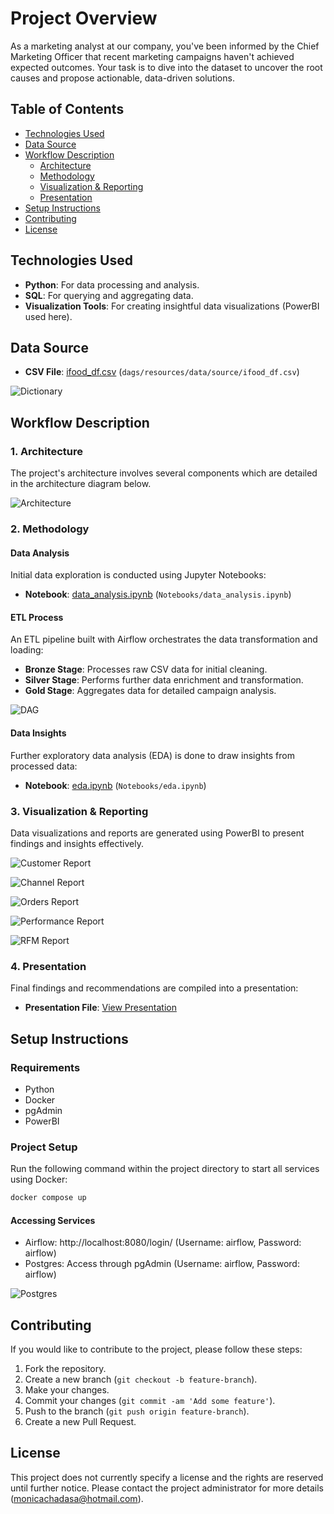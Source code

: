 # Project Overview

As a marketing analyst at our company, you've been informed by the Chief Marketing Officer that recent marketing campaigns haven't achieved expected outcomes. Your task is to dive into the dataset to uncover the root causes and propose actionable, data-driven solutions.

## Table of Contents
- [Technologies Used](#technologies-used)
- [Data Source](#data-source)
- [Workflow Description](#workflow-description)
  - [Architecture](#architecture)
  - [Methodology](#methodology)
  - [Visualization & Reporting](#visualization--reporting)
  - [Presentation](#presentation)
- [Setup Instructions](#setup-instructions)
- [Contributing](#contributing)
- [License](#license)

## Technologies Used
- **Python**: For data processing and analysis.
- **SQL**: For querying and aggregating data.
- **Visualization Tools**: For creating insightful data visualizations (PowerBI used here).

## Data Source
- **CSV File**: [ifood_df.csv](./dags/resources/data/source/ifood_df.csv) (`dags/resources/data/source/ifood_df.csv`)

![Dictionary](images/dictionary.png "Data Dictionary")

## Workflow Description

### 1. Architecture
The project's architecture involves several components which are detailed in the architecture diagram below.

![Architecture](images/architecture.png "System Architecture")

### 2. Methodology

#### Data Analysis
Initial data exploration is conducted using Jupyter Notebooks:
- **Notebook**: [data_analysis.ipynb](./Notebooks/data_analysis.ipynb) (`Notebooks/data_analysis.ipynb`)

#### ETL Process
An ETL pipeline built with Airflow orchestrates the data transformation and loading:
- **Bronze Stage**: Processes raw CSV data for initial cleaning.
- **Silver Stage**: Performs further data enrichment and transformation.
- **Gold Stage**: Aggregates data for detailed campaign analysis.

![DAG](images/dag_tasks.png "Airflow DAG")

#### Data Insights
Further exploratory data analysis (EDA) is done to draw insights from processed data:
- **Notebook**: [eda.ipynb](./Notebooks/eda.ipynb) (`Notebooks/eda.ipynb`) 

### 3. Visualization & Reporting
Data visualizations and reports are generated using PowerBI to present findings and insights effectively.

![Customer Report](images/customer_report.png "Customer Report")

![Channel Report](images/channel_report.png "Channel Report")

![Orders Report](images/orders_report.png "Orders Report")

![Performance Report](images/performance_report.png "Performance Report")

![RFM Report](images/rfm_segment_report.png "RFM Report")

### 4. Presentation
Final findings and recommendations are compiled into a presentation:
- **Presentation File**: [View Presentation](./ifood_presentation.pdf)


## Setup Instructions

### Requirements
- Python
- Docker
- pgAdmin
- PowerBI

### Project Setup
Run the following command within the project directory to start all services using Docker:
```bash
docker compose up
```

#### Accessing Services
- Airflow: http://localhost:8080/login/ (Username: airflow, Password: airflow)
- Postgres: Access through pgAdmin (Username: airflow, Password: airflow)

![Postgres](images/postgres_acess.png "Postgres Access")

## Contributing
If you would like to contribute to the project, please follow these steps:

1. Fork the repository.
2. Create a new branch (`git checkout -b feature-branch`).
3. Make your changes.
4. Commit your changes (`git commit -am 'Add some feature'`).
5. Push to the branch (`git push origin feature-branch`).
6. Create a new Pull Request.

## License
This project does not currently specify a license and the rights are reserved until further notice. Please contact the project administrator for more details (monicachadasa@hotmail.com).